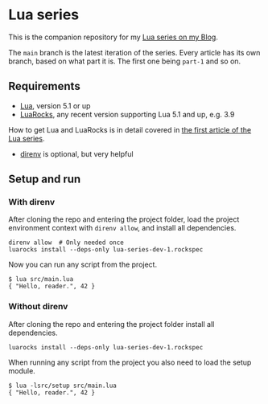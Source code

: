 # Lua series

This is the companion repository for my [Lua series on my Blog](https://martin-fieber.de/series/lua/).

The `main` branch is the latest iteration of the series. Every article has its own branch, based on what part it is. The first one being `part-1` and so on.

## Requirements

- [Lua](http://www.lua.org), version 5.1 or up
- [LuaRocks](https://luarocks.org), any recent version supporting Lua 5.1 and up, e.g. 3.9

How to get Lua and LuaRocks is in detail covered in [the first article of the Lua series]().

- [direnv](https://direnv.net) is optional, but very helpful

## Setup and run

### With direnv

After cloning the repo and entering the project folder, load the project environment context with `direnv allow`, and install all dependencies.

```shell
direnv allow  # Only needed once
luarocks install --deps-only lua-series-dev-1.rockspec
```

Now you can run any script from the project.

```shell
$ lua src/main.lua
{ "Hello, reader.", 42 }
```

### Without direnv

After cloning the repo and entering the project folder install all dependencies.

```shell
luarocks install --deps-only lua-series-dev-1.rockspec
```

When running any script from the project you also need to load the setup module.

```shell
$ lua -lsrc/setup src/main.lua
{ "Hello, reader.", 42 }
```
